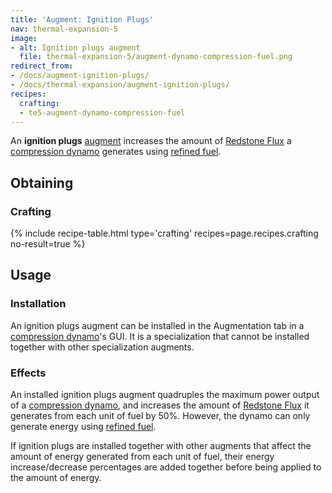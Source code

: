 ```yaml
---
title: 'Augment: Ignition Plugs'
nav: thermal-expansion-5
image:
- alt: Ignition plugs augment
  file: thermal-expansion-5/augment-dynamo-compression-fuel.png
redirect_from:
- /docs/augment-ignition-plugs/
- /docs/thermal-expansion/augment-ignition-plugs/
recipes:
  crafting:
  - te5-augment-dynamo-compression-fuel
---
```


An **ignition plugs** [augment](/docs/thermal-expansion-5/augments/) increases the amount of
[Redstone Flux](/docs/redstone-flux/) a [compression
dynamo](/docs/thermal-expansion-5/compression-dynamo/) generates using [refined
fuel](/docs/thermal-foundation-2/refined-fuel/).


Obtaining
---------

### Crafting
{% include recipe-table.html type='crafting' recipes=page.recipes.crafting no-result=true %}


Usage
-----

### Installation
An ignition plugs augment can be installed in the Augmentation tab in a
[compression dynamo](/docs/thermal-expansion-5/compression-dynamo/)'s GUI. It is a specialization
that cannot be installed together with other specialization augments.

### Effects
An installed ignition plugs augment quadruples the maximum power output of a
[compression dynamo](/docs/thermal-expansion-5/compression-dynamo/), and increases the amount of
[Redstone Flux](/docs/redstone-flux/) it generates from each unit of fuel by
50%. However, the dynamo can only generate energy using [refined
fuel](/docs/thermal-foundation-2/refined-fuel/).

If ignition plugs are installed together with other augments that affect the
amount of energy generated from each unit of fuel, their energy
increase/decrease percentages are added together before being applied to the
amount of energy.
